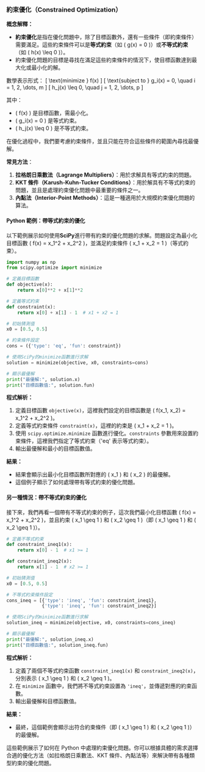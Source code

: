 ### 約束優化（Constrained Optimization）

**概念解釋：**

- **約束優化**是指在優化問題中，除了目標函數外，還有一些條件（即約束條件）需要滿足。這些約束條件可以是**等式約束**（如 \( g(x) = 0 \)）或**不等式約束**（如 \( h(x) \leq 0 \)）。
- 約束優化問題的目標是尋找在滿足這些約束條件的情況下，使目標函數達到最大化或最小化的解。

數學表示形式：
\[
\text{minimize } f(x)
\]
\[
\text{subject to } g_i(x) = 0, \quad i = 1, 2, \dots, m
\]
\[
h_j(x) \leq 0, \quad j = 1, 2, \dots, p
\]

其中：
- \( f(x) \) 是目標函數，需最小化。
- \( g_i(x) = 0 \) 是等式約束。
- \( h_j(x) \leq 0 \) 是不等式約束。

在優化過程中，我們要考慮約束條件，並且只能在符合這些條件的範圍內尋找最優解。

**常見方法**：
1. **拉格朗日乘數法（Lagrange Multipliers）**：用於求解具有等式約束的問題。
2. **KKT 條件（Karush-Kuhn-Tucker Conditions）**：用於解具有不等式約束的問題，並且是處理約束優化問題中最重要的條件之一。
3. **內點法（Interior-Point Methods）**：這是一種適用於大規模約束優化問題的算法。

#### Python 範例：帶等式約束的優化

以下範例展示如何使用**SciPy**進行帶有約束的優化問題的求解。問題設定為最小化目標函數 \( f(x) = x_1^2 + x_2^2 \)，並滿足約束條件 \( x_1 + x_2 = 1 \)（等式約束）。

```python
import numpy as np
from scipy.optimize import minimize

# 定義目標函數
def objective(x):
    return x[0]**2 + x[1]**2

# 定義等式約束
def constraint(x):
    return x[0] + x[1] - 1  # x1 + x2 = 1

# 初始猜測值
x0 = [0.5, 0.5]

# 約束條件設定
cons = ({'type': 'eq', 'fun': constraint})

# 使用SciPy的minimize函數進行求解
solution = minimize(objective, x0, constraints=cons)

# 顯示最優解
print("最優解:", solution.x)
print("目標函數值:", solution.fun)
```

**程式解析：**
1. 定義目標函數 `objective(x)`，這裡我們設定的目標函數是 \( f(x_1, x_2) = x_1^2 + x_2^2 \)。
2. 定義等式約束條件 `constraint(x)`，這裡的約束是 \( x_1 + x_2 = 1 \)。
3. 使用 `scipy.optimize.minimize` 函數進行優化。`constraints` 參數用來設置約束條件，這裡我們指定了等式約束（'eq' 表示等式約束）。
4. 輸出最優解和最小的目標函數值。

**結果：**
- 結果會顯示出最小化目標函數所對應的 \( x_1 \) 和 \( x_2 \) 的最優解。
- 這個例子顯示了如何處理帶有等式約束的優化問題。

#### 另一種情況：帶不等式約束的優化

接下來，我們再看一個帶有不等式約束的例子，這次我們最小化目標函數 \( f(x) = x_1^2 + x_2^2 \)，並且約束 \( x_1 \geq 1 \) 和 \( x_2 \geq 1 \)（即 \( x_1 \geq 1 \) 和 \( x_2 \geq 1 \)）。

```python
# 定義不等式約束
def constraint_ineq1(x):
    return x[0] - 1  # x1 >= 1

def constraint_ineq2(x):
    return x[1] - 1  # x2 >= 1

# 初始猜測值
x0 = [0.5, 0.5]

# 不等式約束條件設定
cons_ineq = [{'type': 'ineq', 'fun': constraint_ineq1},
             {'type': 'ineq', 'fun': constraint_ineq2}]

# 使用SciPy的minimize函數進行求解
solution_ineq = minimize(objective, x0, constraints=cons_ineq)

# 顯示最優解
print("最優解:", solution_ineq.x)
print("目標函數值:", solution_ineq.fun)
```

**程式解析：**
1. 定義了兩個不等式約束函數 `constraint_ineq1(x)` 和 `constraint_ineq2(x)`，分別表示 \( x_1 \geq 1 \) 和 \( x_2 \geq 1 \)。
2. 在 `minimize` 函數中，我們將不等式約束設置為 `'ineq'`，並傳遞對應的約束函數。
3. 輸出最優解和目標函數值。

**結果：**
- 最終，這個範例會顯示出符合約束條件（即 \( x_1 \geq 1 \) 和 \( x_2 \geq 1 \)）的最優解。

這些範例展示了如何在 Python 中處理約束優化問題。你可以根據具體的需求選擇合適的優化方法（如拉格朗日乘數法、KKT 條件、內點法等）來解決帶有各種類型約束的優化問題。